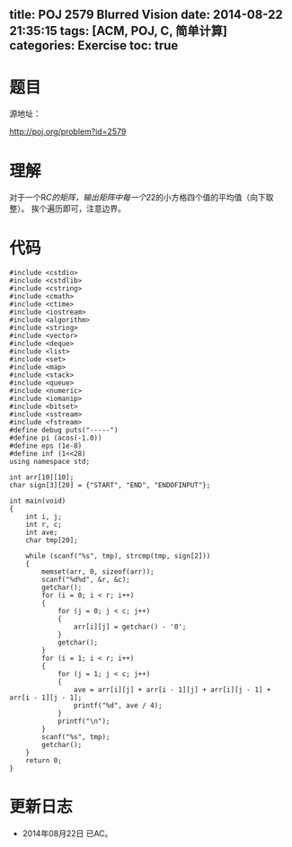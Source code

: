 title: POJ 2579 Blurred Vision
date: 2014-08-22 21:35:15
tags: [ACM, POJ, C, 简单计算]
categories: Exercise
toc: true
---
# 题目
源地址：

http://poj.org/problem?id=2579

# 理解
对于一个R*C的矩阵，输出矩阵中每一个2*2的小方格四个值的平均值（向下取整）。
挨个遍历即可，注意边界。

<!-- more -->

# 代码
```
#include <cstdio>
#include <cstdlib>
#include <cstring>
#include <cmath>
#include <ctime>
#include <iostream>
#include <algorithm>
#include <string>
#include <vector>
#include <deque>
#include <list>
#include <set>
#include <map>
#include <stack>
#include <queue>
#include <numeric>
#include <iomanip>
#include <bitset>
#include <sstream>
#include <fstream>
#define debug puts("-----")
#define pi (acos(-1.0))
#define eps (1e-8)
#define inf (1<<28)
using namespace std;

int arr[10][10];
char sign[3][20] = {"START", "END", "ENDOFINPUT"};

int main(void)
{
    int i, j;
    int r, c;
    int ave;
    char tmp[20];

    while (scanf("%s", tmp), strcmp(tmp, sign[2]))
    {
        memset(arr, 0, sizeof(arr));
        scanf("%d%d", &r, &c);
        getchar();
        for (i = 0; i < r; i++)
        {
            for (j = 0; j < c; j++)
            {
                arr[i][j] = getchar() - '0';
            }
            getchar();
        }
        for (i = 1; i < r; i++)
        {
            for (j = 1; j < c; j++)
            {
                ave = arr[i][j] + arr[i - 1][j] + arr[i][j - 1] + arr[i - 1][j - 1];
                printf("%d", ave / 4);
            }
            printf("\n");
        }
        scanf("%s", tmp);
        getchar();
    }
    return 0;
}
```

# 更新日志
- 2014年08月22日 已AC。